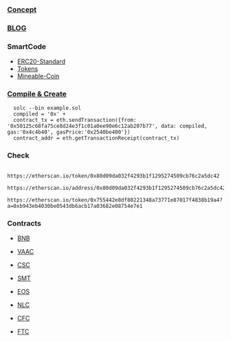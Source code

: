 ### [Concept](https://en.wikipedia.org/wiki/ERC20)

### [BLOG](https://steemit.com/ethereum/@maxnachamkin/how-to-create-your-own-ethereum-token-in-an-hour-erc20-verified)

### SmartCode
   - [ERC20-Standard](https://theethereum.wiki/w/index.php/ERC20_Token_Standard)
   - [Tokens](https://github.com/bokkypoobah/Tokens#fixed-supply-token)
   - [Mineable-Coin](https://lightrains.com/blogs/how-to-create-mineable-erc20-tokens)
   
### [Compile & Create](https://github.com/gustavkkk/blockchain/blob/master/Ethereum.md#contract)
      solc --bin example.sol
      compiled = '0x' +
      contract_tx = eth.sendTransaction({from: '0x50125c68fa75ce8d24e3f1c01a0ee90e6c12ab207b77', data: compiled, gas:'0x4c4b40', gasPrice:'0x2540be400'})
      contract_addr = eth.getTransactionReceipt(contract_tx)
      
### Check
      https://etherscan.io/token/0x80d09da032f4293b1f1295274509cb76c2a5dc42
      https://etherscan.io/address/0x80d09da032f4293b1f1295274509cb76c2a5dc42#code
      https://etherscan.io/token/0x755442e8df80221348a73771e87017f4838b19a4?a=0xb943eb4030be0543db6acb17a03682e08754e7e1
      

### Contracts

   - [BNB](https://etherscan.io/address/0xB8c77482e45F1F44dE1745F52C74426C631bDD52#code)
   
   - [VAAC](https://etherscan.io/address/0x80d09da032f4293b1f1295274509cb76c2a5dc42#code)
   
   - [CSC](https://etherscan.io/address/0xd6b39f6ec8926d44d234f028be2f89369404cb97#code)
   
   - [SMT](https://etherscan.io/address/0xd391c04a0995f956d1c3b4d2fd98931b27451a80#code)
   
   - [EOS](https://etherscan.io/address/0x86fa049857e0209aa7d9e616f7eb3b3b78ecfdb0#code)
   
   - [NLC](https://etherscan.io/address/0x755442e8df80221348a73771e87017f4838b19a4#code)
   
   - [CFC](https://etherscan.io/address/0x8360c91b02e60e4c1db4e2d298e2f2c441d1aca4#code)
   
   - [FTC](https://etherscan.io/address/0x5d89b1a3b62f845f3dd67f6ae9c6f423bec7bcae#code)

